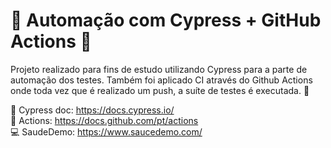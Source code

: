 <h1>🤖 Automação com Cypress + GitHub Actions 🤖</h1>

Projeto realizado para fins de estudo utilizando Cypress para a parte de automação dos testes.
Também foi aplicado CI através do Github Actions onde toda vez que é realizado um push, a suíte de testes é executada. 🚀


🌲 Cypress doc: https://docs.cypress.io/ <br>
🏃 Actions: https://docs.github.com/pt/actions<br>
💻 SaudeDemo: https://www.saucedemo.com/
